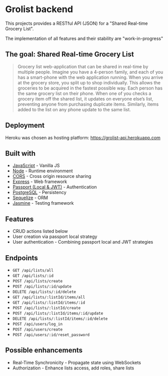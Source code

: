 # Grolist backend
This projects provides a RESTful API (JSON) for a "Shared Real-time Grocery List".

The implementation of all features and their stability are "work-in-progress"

## The goal: Shared Real-time Grocery List
> Grocery list web-application that can be shared in real-time by multiple people.
Imagine you have a 4-person family, and each of you has a smart-phone with the web application running. When you arrive at the grocery store, you split up to shop individually. This allows the groceries to be acquired in the fastest possible way. Each person has the same grocery list on their phone. When one of you checks a grocery item off the shared list, it updates on everyone else’s list, preventing anyone from purchasing duplicate items. Similarly, items added to the list on any phone update to the same list.

## Deployment
Heroku was chosen as hosting platform:
https://grolist-api.herokuapp.com

## Built with
* [JavaScript](https://www.javascript.com/) - Vanilla JS
* [Node](https://nodejs.org/en/) - Runtime environment
* [CORS](https://github.com/expressjs/cors) - Cross origin resource sharing
* [Express](https://expressjs.com/) - Web framework
* [Passport (Local & JWT)](http://www.passportjs.org/) - Authentication
* [PostgreSQL](https://www.postgresql.org/) - Persistency
* [Sequelize](http://docs.sequelizejs.com/) - ORM
* [Jasmine](https://jasmine.github.io/) - Testing framework

## Features
- CRUD actions listed below
- User creation via passport local strategy
- User authentication - Combining passport local and JWT strategies


## Endpoints
- `GET /api/lists/all`
- `GET /api/lists/:id`
- `POST /api/lists/create`
- `POST /api/lists/:id/update`
- `DELETE /api/lists/:id/delete`
- `GET /api/lists/:listId/items/all`
- `GET /api/lists/:listId/items/:id`
- `POST /api/lists/:listId/create`
- `POST /api/lists/:listId/items/:id/update`
- `DELETE /api/lists/:listId/items/:id/delete`
- `POST /api/users/log_in`
- `POST /api/users/create`
- `POST /api/users/:id/reset_password`


## Possible enhancements
* Real-Time Synchronicity - Propagate state using WebSockets
* Authorization - Enhance lists access, add roles, share lists
